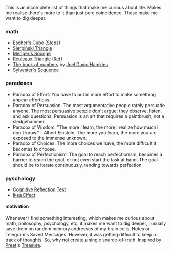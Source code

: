 This is an incomplete list of things that make me curious about life. Makes me realise there's more to it than just pure coincidence. These make me want to dig deeper.

### math

- [Escher's Cube](https://en.wikipedia.org/wiki/Impossible_cube) ([Steps](https://www.instructables.com/Draw-Escher-cube))
- [Sierpiński Triangle](https://en.wikipedia.org/wiki/Sierpi%C5%84ski_triangle)
- [Menger's Sponge](https://en.wikipedia.org/wiki/Menger_sponge)
- [Reuleaux Triangle](https://en.wikipedia.org/wiki/Reuleaux_triangle) ([Ref](https://youtube.com/shorts/JDEniX8NAZQ))
- [The book of numbers](https://joeldavidhamkins.substack.com/p/the-book-of-numbers) by [Joel David Hamkins](https://twitter.com/JDHamkins)
- [Sylvester's Sequence](https://en.m.wikipedia.org/wiki/Sylvester%27s_sequence)

### paradoxes

- Paradox of Effort. You have to put in more effort to make something appear effortless.
- Paradox of Persuasion. The most argumentative people rarely persuade anyone. The most persuasive people don't argue; they observe, listen, and ask questions. Persuasion is an art that requires a paintbrush, not a sledgehammer.
- Paradox of Wisdom. "The more I learn, the more I realize how much I don't know." - Albert Einstein. The more you learn, the more you are exposed to the immense unknown.
- Paradox of Choices. The more choices we have, the more difficult it becomes to choose.
- Paradox of Perfectionism. The goal to reach perfectionism, becomes a barrier to reach the goal, or not even start the task at hand. The goal should be to iterate continuously, tending towards perfection.

### pyschology

- [Cognitive Reflection Test](https://mannhowie.com/cognitive-reflection-test)
- [Ikea Effect](https://mannhowie.com/ikea-effect)

#### motivation

Whenever I find something interesting, which makes me curious about math, philosophy, psychology, etc, it makes me want to dig deeper, I usually save them on random memory addresses of my brain cells, Notes or Telegram's Saved Messages. However, it was getting difficult to keep a track of thoughts. So, why not create a single source-of-truth. Inspired by [Preet](http://pre.et)'s [Treasure](https://www.notion.so/Treasure-e31c6aefd57e44ceb4db29579adf8719).
